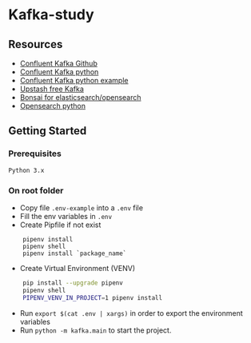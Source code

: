 # Kafka-study

## Resources 

- [Confluent Kafka Github](https://github.com/confluentinc/confluent-kafka-python)
- [Confluent Kafka python](https://developer.confluent.io/get-started/python#introduction)
- [Confluent Kafka python example](https://pandeyshikha075.medium.com/getting-started-with-confluent-kafka-in-python-579b708801e7)
- [Upstash free Kafka](https://console.upstash.com)
- [Bonsai for elasticsearch/opensearch](https://bonsai.io/pricing)
- [Opensearch python](https://opensearch.org/docs/latest/clients/python-low-level/)

## Getting Started

### Prerequisites

`Python 3.x`

### On root folder

- Copy file `.env-example` into a `.env` file
- Fill the env variables in `.env`
- Create Pipfile if not exist
```
    pipenv install 
    pipenv shell
    pipenv install `package_name`
```
- Create Virtual Environment (VENV)
```sh
    pip install --upgrade pipenv
    pipenv shell
    PIPENV_VENV_IN_PROJECT=1 pipenv install
```
- Run `export $(cat .env | xargs)` in order to export the environment variables
- Run `python -m kafka.main` to start the project.


